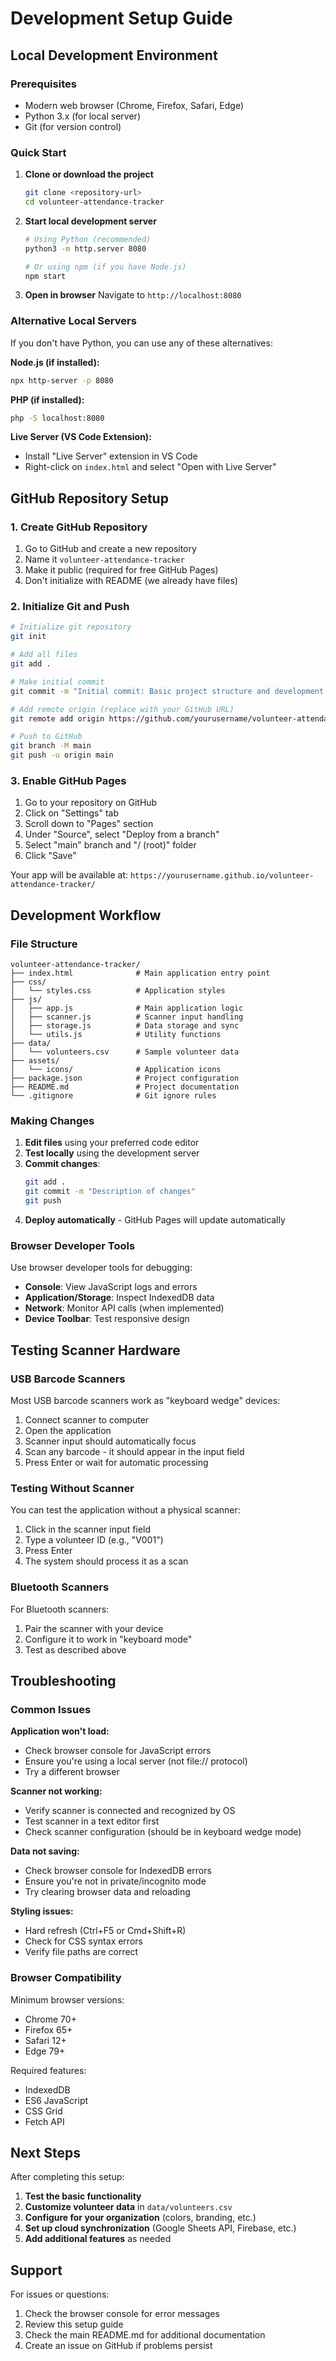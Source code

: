 # Development Setup Guide

## Local Development Environment

### Prerequisites
- Modern web browser (Chrome, Firefox, Safari, Edge)
- Python 3.x (for local server)
- Git (for version control)

### Quick Start

1. **Clone or download the project**
   ```bash
   git clone <repository-url>
   cd volunteer-attendance-tracker
   ```

2. **Start local development server**
   ```bash
   # Using Python (recommended)
   python3 -m http.server 8080
   
   # Or using npm (if you have Node.js)
   npm start
   ```

3. **Open in browser**
   Navigate to `http://localhost:8080`

### Alternative Local Servers

If you don't have Python, you can use any of these alternatives:

**Node.js (if installed):**
```bash
npx http-server -p 8080
```

**PHP (if installed):**
```bash
php -S localhost:8080
```

**Live Server (VS Code Extension):**
- Install "Live Server" extension in VS Code
- Right-click on `index.html` and select "Open with Live Server"

## GitHub Repository Setup

### 1. Create GitHub Repository

1. Go to GitHub and create a new repository
2. Name it `volunteer-attendance-tracker`
3. Make it public (required for free GitHub Pages)
4. Don't initialize with README (we already have files)

### 2. Initialize Git and Push

```bash
# Initialize git repository
git init

# Add all files
git add .

# Make initial commit
git commit -m "Initial commit: Basic project structure and development environment"

# Add remote origin (replace with your GitHub URL)
git remote add origin https://github.com/yourusername/volunteer-attendance-tracker.git

# Push to GitHub
git branch -M main
git push -u origin main
```

### 3. Enable GitHub Pages

1. Go to your repository on GitHub
2. Click on "Settings" tab
3. Scroll down to "Pages" section
4. Under "Source", select "Deploy from a branch"
5. Select "main" branch and "/ (root)" folder
6. Click "Save"

Your app will be available at: `https://yourusername.github.io/volunteer-attendance-tracker/`

## Development Workflow

### File Structure
```
volunteer-attendance-tracker/
├── index.html              # Main application entry point
├── css/
│   └── styles.css          # Application styles
├── js/
│   ├── app.js              # Main application logic
│   ├── scanner.js          # Scanner input handling
│   ├── storage.js          # Data storage and sync
│   └── utils.js            # Utility functions
├── data/
│   └── volunteers.csv      # Sample volunteer data
├── assets/
│   └── icons/              # Application icons
├── package.json            # Project configuration
├── README.md               # Project documentation
└── .gitignore              # Git ignore rules
```

### Making Changes

1. **Edit files** using your preferred code editor
2. **Test locally** using the development server
3. **Commit changes**:
   ```bash
   git add .
   git commit -m "Description of changes"
   git push
   ```
4. **Deploy automatically** - GitHub Pages will update automatically

### Browser Developer Tools

Use browser developer tools for debugging:
- **Console**: View JavaScript logs and errors
- **Application/Storage**: Inspect IndexedDB data
- **Network**: Monitor API calls (when implemented)
- **Device Toolbar**: Test responsive design

## Testing Scanner Hardware

### USB Barcode Scanners

Most USB barcode scanners work as "keyboard wedge" devices:

1. Connect scanner to computer
2. Open the application
3. Scanner input should automatically focus
4. Scan any barcode - it should appear in the input field
5. Press Enter or wait for automatic processing

### Testing Without Scanner

You can test the application without a physical scanner:

1. Click in the scanner input field
2. Type a volunteer ID (e.g., "V001")
3. Press Enter
4. The system should process it as a scan

### Bluetooth Scanners

For Bluetooth scanners:
1. Pair the scanner with your device
2. Configure it to work in "keyboard mode"
3. Test as described above

## Troubleshooting

### Common Issues

**Application won't load:**
- Check browser console for JavaScript errors
- Ensure you're using a local server (not file:// protocol)
- Try a different browser

**Scanner not working:**
- Verify scanner is connected and recognized by OS
- Test scanner in a text editor first
- Check scanner configuration (should be in keyboard wedge mode)

**Data not saving:**
- Check browser console for IndexedDB errors
- Ensure you're not in private/incognito mode
- Try clearing browser data and reloading

**Styling issues:**
- Hard refresh (Ctrl+F5 or Cmd+Shift+R)
- Check for CSS syntax errors
- Verify file paths are correct

### Browser Compatibility

Minimum browser versions:
- Chrome 70+
- Firefox 65+
- Safari 12+
- Edge 79+

Required features:
- IndexedDB
- ES6 JavaScript
- CSS Grid
- Fetch API

## Next Steps

After completing this setup:

1. **Test the basic functionality**
2. **Customize volunteer data** in `data/volunteers.csv`
3. **Configure for your organization** (colors, branding, etc.)
4. **Set up cloud synchronization** (Google Sheets API, Firebase, etc.)
5. **Add additional features** as needed

## Support

For issues or questions:
1. Check the browser console for error messages
2. Review this setup guide
3. Check the main README.md for additional documentation
4. Create an issue on GitHub if problems persist